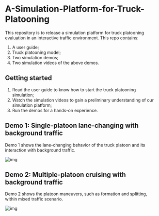 # A-Simulation-Platform-for-Truck-Platooning
This repository is to release a simulation platform for truck platooning evaluation in an interactive traffic environment. 
This repo contains: 
1) A user guide;
2) Truck platooning model;
3) Two simulation demos;
4) Two simulation videos of the above demos.



## Getting started
1) Read the user guide to know how to start the truck platooning simulation;
2) Watch the simulation videos to gain a preliminary understanding of our simulation platform;
3) Run the demos for a hands-on experience.

## Demo 1: Single-platoon lane-changing with background traffic
Demo 1 shows the lane-changing behavior of the truck platoon and its interaction with background traffic.

![img](https://github.com/FrankRun/A-Simulation-Platform-for-Truck-Platooning/blob/main/Video/demo1_video%20.gif)

## Demo 2: Multiple-platoon cruising with background traffic
Demo 2 shows the platoon maneuvers, such as formation and splitting, within mixed traffic scenario.

![img](https://github.com/FrankRun/A-Simulation-Platform-for-Truck-Platooning/blob/main/Video/demo2_video.gif)
